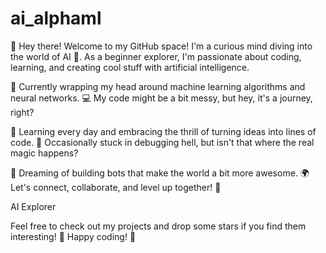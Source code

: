 # ai_alphaml


👋 Hey there! Welcome to my GitHub space! I'm a curious mind diving into the world of AI 🚀. As a beginner explorer, I'm passionate about coding, learning, and creating cool stuff with artificial intelligence.

🧠 Currently wrapping my head around machine learning algorithms and neural networks. 💻 My code might be a bit messy, but hey, it's a journey, right?

🌱 Learning every day and embracing the thrill of turning ideas into lines of code. 🚧 Occasionally stuck in debugging hell, but isn't that where the real magic happens?

🤖 Dreaming of building bots that make the world a bit more awesome. 🌍 Let's connect, collaborate, and level up together! 🤝

AI Explorer

Feel free to check out my projects and drop some stars if you find them interesting! 🌟 Happy coding! 🚀
